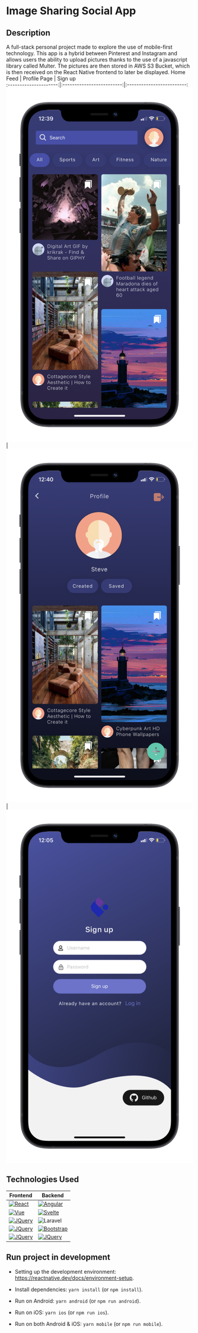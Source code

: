 # Image Sharing Social App


## Description
A full-stack personal project made to explore the use of mobile-first technology. This app is a hybrid between Pinterest and Instagram and allows users the ability to upload pictures thanks to the use of a javascript library called Multer. The pictures are then stored in AWS S3 Bucket, which is then received on the React Native frontend to later be displayed.
 Home Feed             |  Profile Page             |  Sign up                    
:---------------------:|:-------------------------:|:-------------------------:
![](./img/screenshot/home.png)  |  ![](./img/screenshot/profile.png) | ![](./img/screenshot/sign.png) 



## Technologies Used

| Frontend     | Backend        |  
| ------------- | ------------- | 
| [![React][React.js]][React-url]       | [![Angular][Angular.io]][Angular-url]         | 
| [![Vue][Vue.js]][Vue-url]         | [![Svelte][Svelte.dev]][Svelte-url]         | 
| [![JQuery][JQuery.com]][JQuery-url]        | ![Laravel][Laravel.com]     | 
| [![JQuery][linkedin-url]][linkedin-url]       | [![Bootstrap][Bootstrap.com]][Bootstrap-url]         | 
| [![JQuery][contributors-url]][linkedin-url]       | [![JQuery][Vue-url]][linkedin-url]         | 


## Run project in development

- Setting up the development environment: https://reactnative.dev/docs/environment-setup.

- Install dependencies: `yarn install` (or `npm install`).

- Run on Android: `yarn android` (or `npm run android`).

- Run on iOS: `yarn ios` (or `npm run ios`).

- Run on both Android & iOS: `yarn mobile` (or `npm run mobile`).















[contributors-shield]: https://img.shields.io/github/contributors/othneildrew/Best-README-Template.svg?style=for-the-badge
[contributors-url]:https://img.shields.io/badge/Figma-F24E1E?style=for-the-badge&logo=figma&logoColor=white
[forks-shield]: https://img.shields.io/github/forks/othneildrew/Best-README-Template.svg?style=for-the-badge
[forks-url]: https://github.com/othneildrew/Best-README-Template/network/members
[stars-shield]: https://img.shields.io/github/stars/othneildrew/Best-README-Template.svg?style=for-the-badge
[stars-url]: https://github.com/othneildrew/Best-README-Template/stargazers
[issues-shield]: https://img.shields.io/github/issues/othneildrew/Best-README-Template.svg?style=for-the-badge
[issues-url]: https://github.com/othneildrew/Best-README-Template/issues
[license-shield]: https://img.shields.io/github/license/othneildrew/Best-README-Template.svg?style=for-the-badge
[license-url]: https://github.com/othneildrew/Best-README-Template/blob/master/LICENSE.txt
[linkedin-shield]: https://img.shields.io/badge/-LinkedIn-black.svg?style=for-the-badge&logo=linkedin&colorB=555
[linkedin-url]: https://img.shields.io/badge/GraphQl-E10098?style=for-the-badge&logo=graphql&logoColor=white
[product-screenshot]: images/screenshot.png
[Next.js]: https://img.shields.io/badge/next.js-000000?style=for-the-badge&logo=nextdotjs&logoColor=white
[Next-url]: https://nextjs.org/
[React.js]: https://img.shields.io/badge/React_Native-20232A?style=for-the-badge&logo=react&logoColor=61DAFB
[React-url]: https://reactjs.org/
[Vue.js]: https://img.shields.io/badge/Expo-1B1F23?style=for-the-badge&logo=expo&logoColor=white
[Vue-url]: https://img.shields.io/badge/JWT-000000?style=for-the-badge&logo=JSON%20web%20tokens&logoColor=white
[Angular.io]:https://img.shields.io/badge/Node.js-339933?style=for-the-badge&logo=nodedotjs&logoColor=white
[Angular-url]: https://angular.io/
[Svelte.dev]: 	https://img.shields.io/badge/Express.js-000000?style=for-the-badge&logo=express&logoColor=white
[Svelte-url]: https://svelte.dev/
[Laravel.com]: 	https://img.shields.io/badge/MySQL-005C84?style=for-the-badge&logo=mysql&logoColor=white
[Laravel-url]: https://laravel.com
[Bootstrap.com]: https://img.shields.io/badge/Amazon_AWS-FF9900?style=for-the-badge&logo=amazonaws&logoColor=white
[Bootstrap-url]: https://getbootstrap.com
[JQuery.com]: https://img.shields.io/badge/Bootstrap-563D7C?style=for-the-badge&logo=bootstrap&logoColor=white
[JQuery-url]: https://jquery.com 
